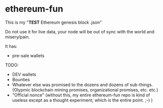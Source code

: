 # ethereum-fun


This is my "**TEST** Ethereum genesis block .json"

Do not use it for live data, your node will be out of sync with the world and misery/pain.

It has:

- pre-sale wallets

TODO: 

- DEV wallets
- Bounties
- Whatever else was promised to the dozens and dozens of sub-things. (Olypmic blockchain mining promises, organizational promises, etc. etc.)
- "Official nonce" (without this, my entire ethereum-fun repo is kind of useless except as a thought experiment, which is the entire point. ;-) )

